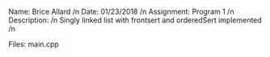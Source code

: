 Name: Brice Allard /n
Date: 01/23/2018 /n
Assignment: Program 1 /n
Description: /n
    Singly linked list with frontsert and orderedSert implemented /n

Files:
    main.cpp
